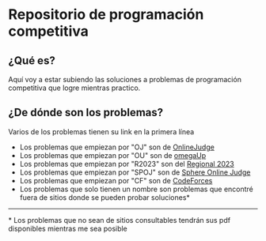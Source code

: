 # Repositorio de programación competitiva

## ¿Qué es?

Aquí voy a estar subiendo las soluciones a problemas de programación competitiva que logre mientras practico.

## ¿De dónde son los problemas?

Varios de los problemas tienen su link en la primera línea

* Los problemas que empiezan por "OJ" son de [OnlineJudge](https://onlinejudge.org/)
* Los problemas que empiezan por "OU" son de [omegaUp](https://omegaup.com/)
* Los problemas que empiezan por "R2023" son del [Regional 2023](https://codeforces.com/gym/104252)
* Los problemas que empiezan por "SPOJ" son de [Sphere Online Judge](https://www.spoj.com/)
* Los problemas que empiezan por "CF" son de [CodeForces](https://codeforces.com/)
* Los problemas que solo tienen un nombre son problemas que encontré fuera de sitios donde se pueden probar soluciones*

---

\* Los problemas que no sean de sitios consultables tendrán sus pdf disponibles mientras me sea posible
